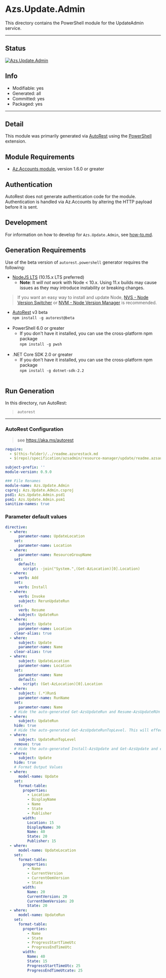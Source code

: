 <!-- region Generated -->
# Azs.Update.Admin
This directory contains the PowerShell module for the UpdateAdmin service.

---
## Status
[![Azs.Update.Admin](https://img.shields.io/powershellgallery/v/Azs.Update.Admin.svg?style=flat-square&label=Azs.Update.Admin "Azs.Update.Admin")](https://www.powershellgallery.com/packages/Azs.Update.Admin/)

## Info
- Modifiable: yes
- Generated: all
- Committed: yes
- Packaged: yes

---
## Detail
This module was primarily generated via [AutoRest](https://github.com/Azure/autorest) using the [PowerShell](https://github.com/Azure/autorest.powershell) extension.

## Module Requirements
- [Az.Accounts module](https://www.powershellgallery.com/packages/Az.Accounts/), version 1.6.0 or greater

## Authentication
AutoRest does not generate authentication code for the module. Authentication is handled via Az.Accounts by altering the HTTP payload before it is sent.

## Development
For information on how to develop for `Azs.Update.Admin`, see [how-to.md](how-to.md).
<!-- endregion -->

## Generation Requirements
Use of the beta version of `autorest.powershell` generator requires the following:
- [NodeJS LTS](https://nodejs.org) (10.15.x LTS preferred)
  - **Note**: It *will not work* with Node < 10.x. Using 11.x builds may cause issues as they may introduce instability or breaking changes.
> If you want an easy way to install and update Node, [NVS - Node Version Switcher](../nodejs/installing-via-nvs.md) or [NVM - Node Version Manager](../nodejs/installing-via-nvm.md) is recommended.
- [AutoRest](https://aka.ms/autorest) v3 beta <br>`npm install -g autorest@beta`<br>&nbsp;
- PowerShell 6.0 or greater
  - If you don't have it installed, you can use the cross-platform npm package <br>`npm install -g pwsh`<br>&nbsp;
- .NET Core SDK 2.0 or greater
  - If you don't have it installed, you can use the cross-platform npm package <br>`npm install -g dotnet-sdk-2.2`<br>&nbsp;

## Run Generation
In this directory, run AutoRest:
> `autorest`

---
### AutoRest Configuration
> see https://aka.ms/autorest

``` yaml
require:
  - $(this-folder)/../readme.azurestack.md
  - $(repo)/specification/azsadmin/resource-manager/update/readme.azsautogen.md

subject-prefix: ''
module-version: 0.9.0

### File Renames 
module-name: Azs.Update.Admin 
csproj: Azs.Update.Admin.csproj 
psd1: Azs.Update.Admin.psd1 
psm1: Azs.Update.Admin.psm1
sanitize-names: true
```

### Parameter default values
``` yaml
directive:
  - where:
      parameter-name: UpdateLocation
    set:
      parameter-name: Location
  - where:
      parameter-name: ResourceGroupName
    set:
      default:
        script: -join("System.",(Get-AzLocation)[0].Location)
  - where:
      verb: Add
    set:
      verb: Install
  - where:
      verb: Invoke
      subject: RerunUpdateRun
    set:
      verb: Resume
      subject: UpdateRun
  - where:
      subject: Update 
      parameter-name: Location
    clear-alias: true
  - where:
      subject: Update 
      parameter-name: Name
    clear-alias: true
  - where:
      subject: UpdateLocation 
      parameter-name: Location
    set:
      parameter-name: Name
      default:
        script: (Get-AzLocation)[0].Location
  - where:
      subject: (.*)Run$
      parameter-name: RunName
    set:
      parameter-name: Name
    # Hide the auto-generated Get-AzsUpdateRun and Resume-AzsUpdateRUn and expose it through customized one
  - where:
      subject: UpdateRun
    hide: true
    # Hide the auto-generated Get-AzsUpdateRunTopLevel. This will effectively remove the commandlet since we dont have a customized one
  - where:
      subject: UpdateRunTopLevel
    remove: true
    # Hide the auto-generated Install-AzsUpdate and Get-AzsUpdate and exposte it through customized one
  - where:
      subject: Update
    hide: true
    # Format Output Values
  - where:
      model-name: Update
    set:
      format-table:
        properties:
          - Location
          - DisplayName
          - Name
          - State
          - Publisher
        width:
          Location: 15
          DisplayName: 30
          Name: 40
          State: 20
          Publisher: 15
  - where:
      model-name: UpdateLocation
    set:
      format-table:
        properties:
          - Name
          - CurrentVersion
          - CurrentOemVersion
          - State
        width:
          Name: 20
          CurrentVersion: 20
          CurrentOemVersion: 20
          State: 20
  - where:
      model-name: UpdateRun
    set:
      format-table:
        properties:
          - Name
          - State
          - ProgressStartTimeUtc
          - ProgressEndTimeUtc
        width:
          Name: 40
          State: 15
          ProgressStartTimeUtc: 25
          ProgressEndTimeUtcate: 25
```
